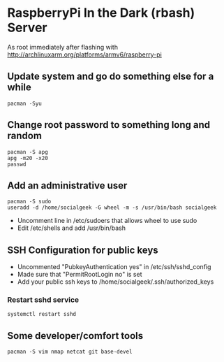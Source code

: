 # RaspberryPi In the Dark (rbash) Server

As root immediately after flashing with http://archlinuxarm.org/platforms/armv6/raspberry-pi  
## Update system and go do something else for a while  

	pacman -Syu  

## Change root password to something long and random  

	pacman -S apg  
	apg -m20 -x20  
	passwd  
	
## Add an administrative user  

	pacman -S sudo
	useradd -d /home/socialgeek -G wheel -m -s /usr/bin/bash socialgeek 

* Uncomment line in /etc/sudoers that allows wheel to use sudo  
* Edit /etc/shells and add /usr/bin/bash  

## SSH Configuration for public keys
* Uncommented "PubkeyAuthentication yes" in /etc/ssh/sshd_config  
* Made sure that "PermitRootLogin no" is set  
* Add your public ssh keys to /home/socialgeek/.ssh/authorized_keys  

### Restart sshd service  
  
	systemctl restart sshd  

## Some developer/comfort tools  

	pacman -S vim nmap netcat git base-devel  

